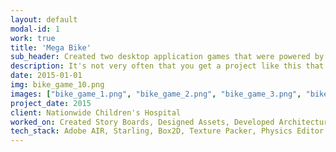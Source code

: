 ```yaml
---
layout: default
modal-id: 1
work: true
title: 'Mega Bike'
sub_header: Created two desktop application games that were powered by a child's bike with the intention of encouraging children with Muscular Dystrophy to work out their muscles.
description: It's not very often that you get a project like this that comes along.  I was tasked with creating two interactive games that could be powered by a kids stationary bike.  The overall goal of this project was to motivate the children to ride the bike at home and in return strengthen their muscles.
date: 2015-01-01
img: bike_game_10.png
images: ["bike_game_1.png", "bike_game_2.png", "bike_game_3.png", "bike_game_4.png", "bike_game_5.png", "bike_game_6.png", "bike_game_7.png", "bike_game_8.png", "bike_game_9.png", "bike_game_10.png", "bike_game_11.png", "bike_game_12.png", "bike_game_13.png", "bike_game_14.png", "bike_game_15.png", "bike_game_16.png"]
project_date: 2015
client: Nationwide Children's Hospital
worked_on: Created Story Boards, Designed Assets, Developed Architecture, Created Games, Configured Tablets
tech_stack: Adobe AIR, Starling, Box2D, Texture Packer, Physics Editor
---
```

